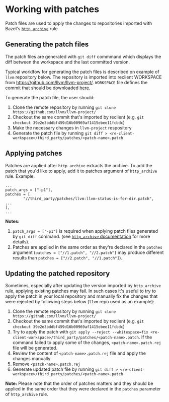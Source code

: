 # Working with patches

Patch files are used to apply the changes to repositories imported with Bazel's [`http_archive`](https://docs.bazel.build/versions/main/repo/http.html) rule.

## Generating the patch files

The patch files are generated with `git diff` commmand which displays the diff between the workspace and the last committed version.

Typical worklfow for generating the patch files is described on example of `llvm` repository below. The repository is imported into reclient WORKSPACE from https://github.com/llvm/llvm-project/. `WORKSPACE` file defines the commit that should be downloaded [here](https://source.corp.google.com/foundry-x-re-client/WORKSPACE;l=47).

To generate the patch file, the user should:
1. Clone the remote repository by running `git clone https://github.com/llvm/llvm-project/`
2. Checkout the same commit that's imported by reclient (e.g. `git checkout 39e2e3bddbf459d16b00969af1415ebee11fcbdc`)
3. Make the necessary changes in `llvm-project` respository
4. Generate the patch file by running `git diff > <re-client-workspace>/third_party/patches/<patch-name>.patch`


## Applying patches

Patches are applied after `http_archive` extracts the archive. To add the patch that you'd like to apply, add it to patches argument of `http_archive` rule. Example:
```
...
patch_args = ["-p1"],
patches = [
        "//third_party/patches/llvm:llvm-status-is-for-dir.patch",
...
],
...
```
**Notes:**
1. `patch_args = ["-p1"]` is required when applying patch files generated by `git diff` command. (see [`http_archive` documentation](https://docs.bazel.build/versions/main/repo/http.html) for more details).
2. Patches are applied in the same order as they're declared in the `patches` argument (`patches = ["//1.patch", "//2.patch"]` may produce different results than `patches = ["//2.patch", "//1.patch"]`).

## Updating the patched repository

Sometimes, especially after updating the version imported by `http_archive` rule, applying existing patches may fail. In such cases it's useful to try to apply the patch in your local repository and manually fix the changes that were rejected by following steps below (`llvm` repo used as an example):
1. Clone the remote repository by running `git clone https://github.com/llvm/llvm-project/`
2. Checkout the same commit that's imported by reclient (e.g. `git checkout 39e2e3bddbf459d16b00969af1415ebee11fcbdc`)
3. Try to apply the patch with `git apply --reject --whitespace=fix <re-client-workspace>/third_party/patches/<patch-name>.patch`. If the command failed to apply some of the changes, `<patch-name>.patch.rej` file will be generated.
4. Review the content of `<patch-name>.patch.rej` file and apply the changes manually
5. Remove `<patch-name>.patch.rej`
6. Generate updated patch file by running `git diff > <re-client-workspace>/third_party/patches/<patch-name>.patch`

**Note:** Please note that the order of patches matters and they should be applied in the same order that they were declared in the `patches` parameter of `http_archive` rule.